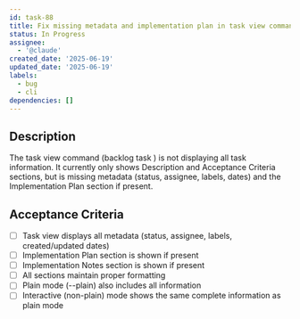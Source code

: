 ```yaml
---
id: task-88
title: Fix missing metadata and implementation plan in task view command
status: In Progress
assignee:
  - '@claude'
created_date: '2025-06-19'
updated_date: '2025-06-19'
labels:
  - bug
  - cli
dependencies: []
---
```


## Description

The task view command (backlog task <id>) is not displaying all task information. It currently only shows Description and Acceptance Criteria sections, but is missing metadata (status, assignee, labels, dates) and the Implementation Plan section if present.

## Acceptance Criteria

- [ ] Task view displays all metadata (status, assignee, labels, created/updated dates)
- [ ] Implementation Plan section is shown if present
- [ ] Implementation Notes section is shown if present
- [ ] All sections maintain proper formatting
- [ ] Plain mode (--plain) also includes all information
- [ ] Interactive (non-plain) mode shows the same complete information as plain mode
